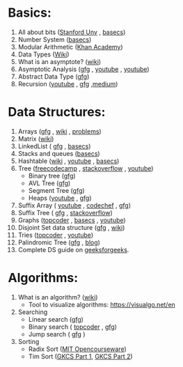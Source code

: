 # Basics: 
 1. All about bits ([Stanford Unv](https://web.stanford.edu/class/cs101/bits-bytes.html) , [basecs](https://medium.com/basecs/bits-bytes-building-with-binary-13cb4289aafa))
 2. Number  System ([basecs](https://medium.com/basecs/hexs-and-other-magical-numbers-9785bc26b7ee))
 3. Modular Arithmetic ([Khan Academy](https://www.khanacademy.org/computing/computer-science/cryptography/modarithmetic/a/what-is-modular-arithmetic))
 4. Data Types ([Wiki](https://en.wikipedia.org/wiki/Primitive_data_type))
 5. What is an asymptote? ([wiki](http://www.geeksforgeeks.org/analysis-of-algorithms-set-1-asymptotic-analysis/))
 6. Asymptotic Analysis ([gfg](http://www.geeksforgeeks.org/analysis-of-algorithms-set-1-asymptotic-analysis/) , [youtube](https://www.youtube.com/watch?v=6Ol2JbwoJp0) , [youtube](https://www.youtube.com/watch?v=OpebHLAf99Y))
 7. Abstract Data Type ([gfg](http://www.geeksforgeeks.org/abstract-data-types/))
 8. Recursion ([youtube](https://www.youtube.com/watch?v=KEEKn7Me-ms) , [gfg](http://www.geeksforgeeks.org/recursion/) ,[medium](https://medium.freecodecamp.org/how-recursion-works-explained-with-flowcharts-and-a-video-de61f40cb7f9))

# Data Structures:
 1. Arrays ([gfg](http://www.geeksforgeeks.org/introduction-to-arrays/) , [wiki](https://en.wikipedia.org/wiki/Array_data_structure) , [problems](https://www.hackerrank.com/domains/data-structures/arrays))
 2. Matrix ([wiki](https://en.wikipedia.org/wiki/Matrix_(mathematics)))
 3. LinkedList ( [gfg](http://www.geeksforgeeks.org/data-structures/linked-list/) , [basecs](https://medium.com/basecs/whats-a-linked-list-anyway-part-1-d8b7e6508b9d))
 4. Stacks and queues ([basecs](https://medium.com/basecs/stacks-and-overflows-dbcf7854dc67))
 5. Hashtable ([wiki](https://en.wikipedia.org/wiki/Hash_table) , [youtube](https://www.youtube.com/watch?v=shs0KM3wKv8) , [basecs](https://medium.com/basecs/taking-hash-tables-off-the-shelf-139cbf4752f0))
 6. Tree ([freecodecamp](https://medium.freecodecamp.org/all-you-need-to-know-about-tree-data-structures-bceacb85490c) , [stackoverflow](https://stackoverflow.com/questions/2603692/what-is-the-difference-between-tree-depth-and-height) , [youtube](https://www.youtube.com/watch?v=qH6yxkw0u78&t=9s))
     - Binary tree ([gfg](http://www.geeksforgeeks.org/binary-tree-data-structure/))
     - AVL Tree ([gfg](http://www.geeksforgeeks.org/avl-tree-set-1-insertion/))
     - Segment Tree ([gfg](http://www.geeksforgeeks.org/segment-tree-set-1-sum-of-given-range/))
     - Heaps ([youtube](https://www.youtube.com/watch?v=t0Cq6tVNRBA) , [gfg](http://www.geeksforgeeks.org/binary-heap/))
 7. Suffix Array ( [youtube](https://www.youtube.com/watch?v=HKPrVm5FWvg) , [codechef](https://discuss.codechef.com/questions/21385/a-tutorial-on-suffix-arrays) , [gfg](https://www.geeksforgeeks.org/suffix-array-set-1-introduction/))
 8. Suffix Tree ( [gfg](https://www.geeksforgeeks.org/pattern-searching-set-8-suffix-tree-introduction/) , [stackoverflow](https://stackoverflow.com/questions/9452701/ukkonens-suffix-tree-algorithm-in-plain-english))
 9. Graphs ([topcoder](https://www.topcoder.com/community/data-science/data-science-tutorials/introduction-to-graphs-and-their-data-structures-section-1/) , [basecs](https://medium.com/basecs/a-gentle-introduction-to-graph-theory-77969829ead8) , [youtube](https://www.youtube.com/watch?v=gXgEDyodOJU))
 10. Disjoint Set data structure ([gfg](http://www.geeksforgeeks.org/union-find/) , [wiki](https://en.wikipedia.org/wiki/Disjoint-set_data_structure))
 11. Tries ([topcoder](https://www.topcoder.com/community/data-science/data-science-tutorials/using-tries/) , [youtube](https://www.youtube.com/watch?v=YG6iX28hmd0))
 12. Palindromic Tree ([gfg](http://www.geeksforgeeks.org/palindromic-tree-introduction-implementation/) , [blog](http://adilet.org/blog/25-09-14/))
 13. Complete DS guide on [geeksforgeeks](http://www.geeksforgeeks.org/data-structures/).

# Algorithms:
 1. What is an algorithm? ([wiki](https://en.wikipedia.org/wiki/Algorithm))
    - Tool to visualize algorithms: https://visualgo.net/en
 2. Searching
    - Linear search ([gfg](http://www.geeksforgeeks.org/linear-search/))
    - Binary search ( [topcoder](https://www.topcoder.com/community/data-science/data-science-tutorials/binary-search/) , [gfg](http://www.geeksforgeeks.org/binary-search/))
    - Jump search ( [gfg](http://www.geeksforgeeks.org/jump-search/) )
 3. Sorting
    - Radix Sort ([MIT Opencourseware](https://youtu.be/Nz1KZXbghj8))
    - Tim Sort ([GKCS Part 1](https://youtu.be/emeME__917E), [GKCS Part 2](https://youtu.be/6DOhQyqAAvU))


